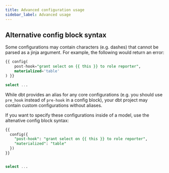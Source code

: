 ```yaml
---
title: Advanced configuration usage
sidebar_label: Advanced usage
---
```

## Alternative config block syntax

Some configurations may contain characters (e.g. dashes) that cannot be parsed as a jinja argument. For example, the following would return an error:

```sql
{{ config(
    post-hook="grant select on {{ this }} to role reporter",
    materialized='table'
) }}

select ...
```

While dbt provides an alias for any core configurations (e.g. you should use `pre_hook` instead of `pre-hook` in a config block), your dbt project may contain custom configurations without aliases.

If you want to specify these configurations inside of a model, use the altenative config block syntax:


<File name='models/events/base/base_events.sql'>

```sql
{{
  config({
    "post-hook": "grant select on {{ this }} to role reporter",
    "materialized": "table"
  })
}}


select ...
```

</File>

<!---
## Hierarchies / overriding configs / precedence
For Drew to do
--->
